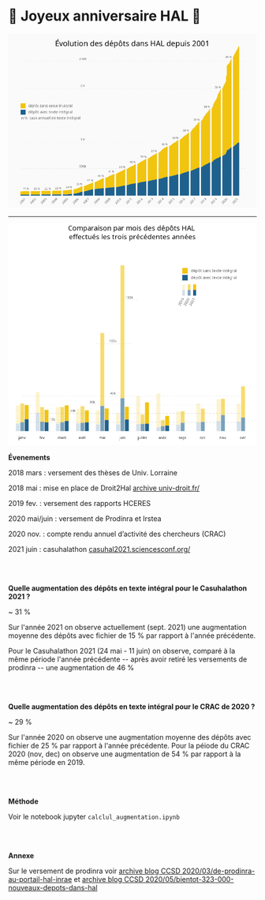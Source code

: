 <p align="center">

# :birthday: Joyeux anniversaire HAL :cake:

</p>

![evol des dépôts depuis 2001](graph_all_years/hal_depot_all_years.png)

---

![depot par mois](graph_3_years/hal_depot_3_annees_2019_2021.png)


**Évenements**

2018 mars : versement des thèses de Univ. Lorraine

2018 mai : mise en place de Droit2Hal [archive univ-droit.fr/](https://web.archive.org/web/20210905201740/https://univ-droit.fr/projets/33312-droit2hal)

2019 fev. : versement des rapports HCERES 

2020 mai/juin : versement de Prodinra et Irstea

2020 nov. : compte rendu annuel d’activité des chercheurs (CRAC)

2021 juin : casuhalathon [casuhal2021.sciencesconf.org/](https://casuhal2021.sciencesconf.org/resource/page/id/8) 


<br /><br />

**Quelle augmentation des dépôts en texte intégral pour le Casuhalathon 2021 ?**

~ 31 % 

Sur l'année 2021 on observe actuellement (sept. 2021) une augmentation moyenne des dépôts avec fichier de 15 % par rapport à l'année précédente.

Pour le Casuhalathon 2021 (24 mai - 11 juin) on observe, comparé à la même période l'année précédente -- après avoir retiré les versements de prodinra -- une augmentation de 46 %


<br /><br />

**Quelle augmentation des dépôts en texte intégral pour le CRAC de 2020 ?**

~ 29 %

Sur l'année 2020 on observe une augmentation moyenne des dépôts avec fichier de 25 % par rapport à l'année précédente.
Pour la péiode du CRAC 2020 (nov, dec) on observe une augmentation de 54 % par rapport à la même période en 2019.


<br /><br />

**Méthode**

Voir le notebook jupyter `calclul_augmentation.ipynb`


<br /><br />

**Annexe**

Sur le versement de prodinra voir [archive blog CCSD 2020/03/de-prodinra-au-portail-hal-inrae](https://web.archive.org/web/20210905195211/https://www.ccsd.cnrs.fr/2020/03/de-prodinra-au-portail-hal-inrae/) et [archive  blog CCSD 2020/05/bientot-323-000-nouveaux-depots-dans-hal](https://web.archive.org/web/20210905195309/https://www.ccsd.cnrs.fr/2020/05/bientot-323-000-nouveaux-depots-dans-hal/)